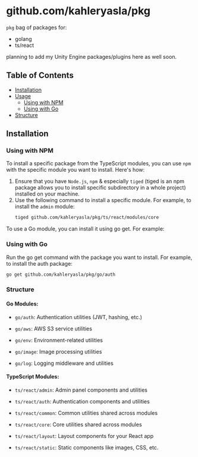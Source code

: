 # github.com/kahleryasla/pkg

`pkg` bag of packages for:

-   golang
-   ts/react

planning to add my Unity Engine packages/plugins here as well soon.

## Table of Contents

-   [Installation](#installation)
-   [Usage](#usage)
    -   [Using with NPM](#using-with-npm)
    -   [Using with Go](#using-with-go)
-   [Structure](#structure)

## Installation

### Using with NPM

To install a specific package from the TypeScript modules, you can use `npm` with the specific module you want to install. Here's how:

1. Ensure that you have `Node.js`, `npm` & especially `tiged` (tiged is an npm package allows you to install specific subdirectory in a whole project) installed on your machine.
2. Use the following command to install a specific module. For example, to install the `admin` module:
    ```bash
    tiged github.com/kahleryasla/pkg/ts/react/modules/core
    ```

To use a Go module, you can install it using go get. For example:

### Using with Go

Run the go get command with the package you want to install. For example, to install the auth package:

```bash
go get github.com/kahleryasla/pkg/go/auth
```

### Structure

#### Go Modules:

-   `go/auth`: Authentication utilities (JWT, hashing, etc.)

-   `go/aws`: AWS S3 service utilities

-   `go/env`: Environment-related utilities

-   `go/image`: Image processing utilities

-   `go/log`: Logging middleware and utilities

#### TypeScript Modules:

-   `ts/react/admin`: Admin panel components and utilities

-   `ts/react/auth`: Authentication components and utilities

-   `ts/react/common`: Common utilities shared across modules

-   `ts/react/core`: Core utilities shared across modules

-   `ts/react/layout`: Layout components for your React app

-   `ts/react/static`: Static components like images, CSS, etc.
